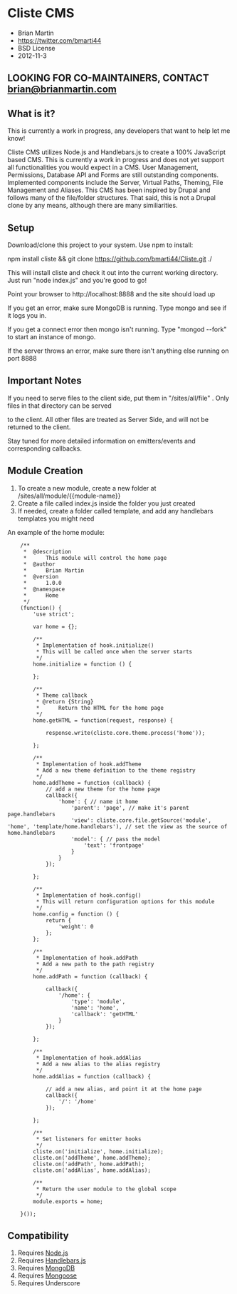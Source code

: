 Cliste CMS
================================================
* Brian Martin
* https://twitter.com/bmarti44
* BSD License
* 2012-11-3

LOOKING FOR CO-MAINTAINERS, CONTACT brian@brianmartin.com
-------------------------------------------------------------------

What is it?
-----------
This is currently a work in progress, any developers that want to help let me know!

Cliste CMS utilizes Node.js and Handlebars.js to create a 100% JavaScript based CMS. This is currently a work in progress
and does not yet support all functionalities you would expect in a CMS. User Management, Permissions, Database API and Forms are still
outstanding components. Implemented components include the Server, Virtual Paths, Theming, File Management and Aliases. This
CMS has been inspired by Drupal and follows many of the file/folder structures. That said, this is not
a Drupal clone by any means, although there are many similiarities. 

Setup
----------
Download/clone this project to your system. Use npm to install:

npm install cliste && git clone https://github.com/bmarti44/Cliste.git ./

This will install cliste and check it out into the current working directory. Just run "node index.js" and you're good to go!

Point your browser to http://localhost:8888 and the site should load up

If you get an error, make sure MongoDB is running. Type mongo and see if it logs you in.

If you get a connect error then mongo isn't running. Type "mongod --fork" to start an instance of mongo.

If the server throws an error, make sure there isn't anything else running on port 8888

Important Notes
---------------
If you need to serve files to the client side, put them in "/sites/all/file" . Only files in that directory can be served

to the client. All other files are treated as Server Side, and will not be returned to the client.

Stay tuned for more detailed information on emitters/events and corresponding callbacks.

Module Creation
---------------
1. To create a new module, create a new folder at /sites/all/module/{{module-name}}
2. Create a file called index.js inside the folder you just created
3. If needed, create a folder called template, and add any handlebars templates you might need


An example of the home module:

		/**
		 *	@description
		 *		This module will control the home page
		 *	@author
		 *		Brian Martin
		 *	@version
		 *		1.0.0
		 *	@namespace
		 *		Home
		 */
		(function() {
			'use strict';
			
			var home = {};
			
			/**
			 * Implementation of hook.initialize()
			 * This will be called once when the server starts
			 */
			home.initialize = function () {
				
			};
			
			/**
			 * Theme callback
			 * @return {String}
			 *		Return the HTML for the home page
			 */
			home.getHTML = function(request, response) {
			
				response.write(cliste.core.theme.process('home'));

			};
			
			/**
			 * Implementation of hook.addTheme
			 * Add a new theme definition to the theme registry
			 */
			home.addTheme = function (callback) {
				// add a new theme for the home page
				callback({
					'home': { // name it home
						'parent': 'page', // make it's parent page.handlebars
						'view': cliste.core.file.getSource('module', 'home', 'template/home.handlebars'), // set the view as the source of home.handlebars
						'model': { // pass the model
							'text': 'frontpage'
						}
					}
				});
				
			};
			
			/**
			 * Implementation of hook.config()
			 * This will return configuration options for this module
			 */
			home.config = function () {
				return {
					'weight': 0
				};
			};
			
			/**
			 * Implementation of hook.addPath
			 * Add a new path to the path registry
			 */
			home.addPath = function (callback) {
				
				callback({
					'/home': {
						'type': 'module',
						'name': 'home',
						'callback': 'getHTML'
					}
				});
				
			};
			
			/**
			 * Implementation of hook.addAlias
			 * Add a new alias to the alias registry
			 */
			home.addAlias = function (callback) {
				
				// add a new alias, and point it at the home page
				callback({
					'/': '/home'
				});
				
			};
			
			/**
			 * Set listeners for emitter hooks
			 */
			cliste.on('initialize', home.initialize);
			cliste.on('addTheme', home.addTheme);
			cliste.on('addPath', home.addPath);
			cliste.on('addAlias', home.addAlias);
			
			/**
			 * Return the user module to the global scope
			 */
			module.exports = home;
			
		}());

Compatibility
-------------
1. Requires [Node.js](https://github.com/joyent/node "Node.js") 
2. Requires [Handlebars.js](https://github.com/wycats/handlebars.js/ "Handlebars.js")
3. Requires [MongoDB](http://www.mongodb.org "MongoDB")
4. Requires [Mongoose](http://mongoosejs.com/ "Mongoose")
5. Requires Underscore
 
